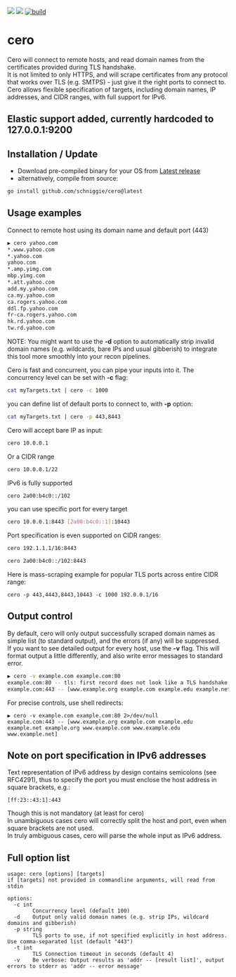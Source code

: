 ![](https://img.shields.io/github/go-mod/go-version/schniggie/cero) ![](https://img.shields.io/codecov/c/github/glebarez/cero) [![build](https://github.com/glebarez/cero/actions/workflows/create-release.yaml/badge.svg)](https://github.com/glebarez/cero/actions/workflows/create-release.yaml)

# cero
Cero will connect to remote hosts, and read domain names from the certificates provided during TLS handshake. <br>
It is not limited to only HTTPS, and will scrape certificates from any protocol that works over TLS (e.g. SMTPS) - just give it the right ports to connect to.<br>
Cero allows flexible specification of targets, including domain names, IP addresses, and CIDR ranges, with full support for IPv6.

## Elastic support added, currently hardcoded to 127.0.0.1:9200

## Installation / Update
- Download pre-compiled binary for your OS from [Latest release](https://github.com/schniggie/cero/releases/latest)
- alternatively, compile from source:
```bash
go install github.com/schniggie/cero@latest
```

## Usage examples
Connect to remote host using its domain name and default port (443)
```bash
▶ cero yahoo.com
*.www.yahoo.com
*.yahoo.com
yahoo.com
*.amp.yimg.com
mbp.yimg.com
*.att.yahoo.com
add.my.yahoo.com
ca.my.yahoo.com
ca.rogers.yahoo.com
ddl.fp.yahoo.com
fr-ca.rogers.yahoo.com
hk.rd.yahoo.com
tw.rd.yahoo.com
```
NOTE: You might want to use the **-d** option to automatically strip invalid domain names (e.g. wildcards, bare IPs and usual gibberish) to integrate this tool more smoothly into your recon pipelines.

Cero is fast and concurrent, you can pipe your inputs into it. The concurrency level can be set with **-c** flag:
```bash
cat myTargets.txt | cero -c 1000
```
you can define list of default ports to connect to, with **-p** option:
```bash
cat myTargets.txt | cero -p 443,8443
```
Cero will accept bare IP as input:
```bash
cero 10.0.0.1
```
Or a CIDR range
```bash
cero 10.0.0.1/22
```
IPv6 is fully supported
```bash
cero 2a00:b4c0::/102
```
you can use specific port for every target
```bash
cero 10.0.0.1:8443 [2a00:b4c0::1]:10443
```
Port specification is even supported on CIDR ranges:
```bash
cero 192.1.1.1/16:8443
```
```bash
cero 2a00:b4c0::/102:8443
```
Here is mass-scraping example for popular TLS ports across entire CIDR range:
```
cero -p 443,4443,8443,10443 -c 1000 192.0.0.1/16
```

## Output control
By default, cero will only output successfully scraped domain names as simple list (to standard output), and the errors (if any)  will be suppressed.<br>
If you want to see detailed output for every host, use the **-v** flag. This will format output a little differently, and also write error messages to standard error.
```bash
▶ cero -v example.com example.com:80
example.com:80 -- tls: first record does not look like a TLS handshake
example.com:443 -- [www.example.org example.com example.edu example.net example.org www.example.com www.example.edu www.example.net]
```
For precise controls, use shell redirects:
```
▶ cero -v example.com example.com:80 2>/dev/null
example.com:443 -- [www.example.org example.com example.edu example.net example.org www.example.com www.example.edu www.example.net]
```

## Note on port specification in IPv6 addresses
Text representation of IPv6 address by design contains semicolons (see RFC4291), thus to specify the port you must enclose the host address in square brackets, e.g.:
```
[ff:23::43:1]:443
```
Though this is not mandatory (at least for cero)<br>
In unambiguous cases cero will correctly split the host and port, even when square brackets are not used.<br>In truly ambiguous cases, cero will parse the whole input as IPv6 address.

## Full option list
```console
usage: cero [options] [targets]
if [targets] not provided in commandline arguments, will read from stdin

options:
  -c int
        Concurrency level (default 100)
  -d    Output only valid domain names (e.g. strip IPs, wildcard domains and gibberish)
  -p string
        TLS ports to use, if not specified explicitly in host address. Use comma-separated list (default "443")
  -t int
        TLS Connection timeout in seconds (default 4)
  -v    Be verbose: Output results as 'addr -- [result list]', output errors to stderr as 'addr -- error message'
  ```
